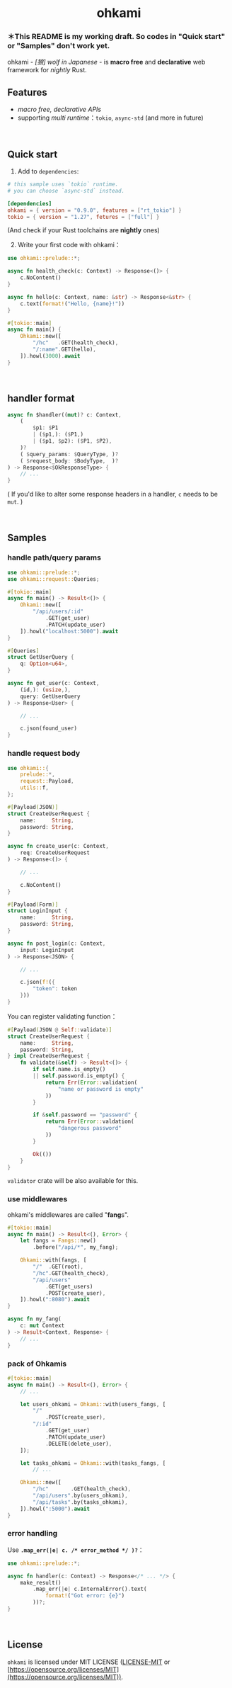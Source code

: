 <div align="center">
    <h1>ohkami</h1>
</div>

### ＊This README is my working draft. So codes in "Quick start" or "Samples" don't work yet.<br/>

ohkami *- [狼] wolf in Japanese -* is **macro free** and **declarative** web framework for *nightly* Rust.

## Features
- *macro free, declarative APIs*
- supporting *multi runtime*：`tokio`, `async-std` (and more in future)

<br/>

## Quick start
1. Add to `dependencies`:

```toml
# this sample uses `tokio` runtime.
# you can choose `async-std` instead.

[dependencies]
ohkami = { version = "0.9.0", features = ["rt_tokio"] }
tokio = { version = "1.27", fetures = ["full"] }
```
(And check if your Rust toolchains are **nightly** ones)

2. Write your first code with ohkami：

```rust
use ohkami::prelude::*;

async fn health_check(c: Context) -> Response<()> {
    c.NoContent()
}

async fn hello(c: Context, name: &str) -> Response<&str> {
    c.text(format!("Hello, {name}!"))
}

#[tokio::main]
async fn main() {
    Ohkami::new([
        "/hc"   .GET(health_check),
        "/:name".GET(hello),
    ]).howl(3000).await
}
```

<br/>

## handler format
```rust
async fn $handler((mut)? c: Context,
    (
        $p1: $P1
        | ($p1,): ($P1,)
        | ($p1, $p2): ($P1, $P2),
    )?
    ( $query_params: $QueryType, )?
    ( $request_body: $BodyType,  )?
) -> Response<$OkResponseType> {
    // ...
}
```
( If you'd like to alter some response headers in a handler, `c` needs to be `mut`. )

<br/>

## Samples

### handle path/query params
```rust
use ohkami::prelude::*;
use ohkami::request::Queries;

#[tokio::main]
async fn main() -> Result<()> {
    Ohkami::new([
        "/api/users/:id"
            .GET(get_user)
            .PATCH(update_user)
    ]).howl("localhost:5000").await
}

#[Queries]
struct GetUserQuery {
    q: Option<u64>,
}

async fn get_user(c: Context,
    (id,): (usize,),
    query: GetUserQuery
) -> Response<User> {

    // ...

    c.json(found_user)
}
```

### handle request body
```rust
use ohkami::{
    prelude::*,
    request::Payload,
    utils::f,
};

#[Payload(JSON)]
struct CreateUserRequest {
    name:     String,
    password: String,
}

async fn create_user(c: Context,
    req: CreateUserRequest
) -> Response<()> {

    // ...

    c.NoContent()
}

#[Payload(Form)]
struct LoginInput {
    name:     String,
    password: String,
}

async fn post_login(c: Context,
    input: LoginInput
) -> Response<JSON> {

    // ...

    c.json(f!({
        "token": token
    }))
}
```
You can register validating function：
```rust
#[Payload(JSON @ Self::validate)]
struct CreateUserRequest {
    name:     String,
    password: String,
} impl CreateUserRequest {
    fn validate(&self) -> Result<()> {
        if self.name.is_empty()
        || self.password.is_empty() {
            return Err(Error::validation(
                "name or password is empty"
            ))
        }

        if &self.password == "password" {
            return Err(Error::valdation(
                "dangerous password"
            ))
        }

        Ok(())
    }
}
```
`validator` crate will be also available for this.

### use middlewares
ohkami's middlewares are called "**fang**s".
```rust
#[tokio::main]
async fn main() -> Result<(), Error> {
    let fangs = Fangs::new()
        .before("/api/*", my_fang);

    Ohkami::with(fangs, [
        "/"  .GET(root),
        "/hc".GET(health_check),
        "/api/users"
            .GET(get_users)
            .POST(create_user),
    ]).howl(":8080").await
}

async fn my_fang(
    c: mut Context
) -> Result<Context, Response> {
    // ...
}
```

### pack of Ohkamis
```rust
#[tokio::main]
async fn main() -> Result<(), Error> {
    // ...

    let users_ohkami = Ohkami::with(users_fangs, [
        "/"
            .POST(create_user),
        "/:id"
            .GET(get_user)
            .PATCH(update_user)
            .DELETE(delete_user),
    ]);

    let tasks_ohkami = Ohkami::with(tasks_fangs, [
        // ...

    Ohkami::new([
        "/hc"       .GET(health_check),
        "/api/users".by(users_ohkami),
        "/api/tasks".by(tasks_ohkami),
    ]).howl(":5000").await
}
```

### error handling
Use **`.map_err(|e| c. /* error_method */ )?`**：

```rust
use ohkami::prelude::*;

async fn handler(c: Context) -> Response</* ... */> {
    make_result()
        .map_err(|e| c.InternalError().text(
            format!("Got error: {e}")
        ))?;
}
```

<br/>

## License
`ohkami` is licensed under MIT LICENSE ([LICENSE-MIT](https://github.com/kana-rus/ohkami/blob/main/LICENSE-MIT) or [https://opensource.org/licenses/MIT](https://opensource.org/licenses/MIT)).
